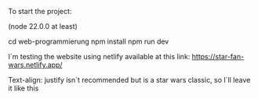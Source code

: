 To start the project:

(node 22.0.0 at least)

cd web-programmierung
npm install
npm run dev


I´m testing the website using netlify available at this link: https://star-fan-wars.netlify.app/

Text-align: justify isn´t recommended but is a star wars classic, so I´ll leave it like this 
